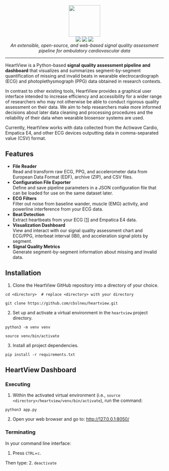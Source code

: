 <div align="center"> 
  <img src="https://github.com/nmy2103/heartview/blob/main/assets/heartview-logo.png?raw=true" height="100">
  <br>
  <img src="https://badgen.net/badge/python/3.9/cyan">
  <img src="https://badgen.net/badge/license/GPL-3.0/orange">
  <img src="https://badgen.net/badge/contributions/welcome/green">
  <br>
  <i>An extensible, open-source, and web-based signal quality assessment pipeline for ambulatory cardiovascular data</i>
  <br>
</div>  
<hr>

HeartView is a Python-based **signal quality assessment pipeline and dashboard** that visualizes and summarizes segment-by-segment quantification of missing and invalid beats in wearable electrocardiograph (ECG) and photoplethysmograph (PPG) data obtained in research contexts.  

In contrast to other existing tools, HeartView provides a graphical user interface intended to increase efficiency and accessibility for a wider range of researchers who may not otherwise be able to conduct rigorous quality assessment on their data. We aim to help researchers make more informed decisions about later data cleaning and processing procedures and the reliabiltiy of their data when wearable biosensor systems are used.  

Currently, HeartView works with data collected from the Actiwave Cardio, Empatica E4, and other ECG devices outputting data in comma-separated value (CSV) format.

## Features
* **File Reader**
<br>Read and transform raw ECG, PPG, and accelerometer data from European Data Format (EDF), archive (ZIP), and CSV files.
* **Configuration File Exporter**
<br>Define and save pipeline parameters in a JSON configuration file that can be loaded for use on the same dataset later.
* **ECG Filters**
<br>Filter out noise from baseline wander, muscle (EMG) activity, and powerline interference from your ECG data.
* **Beat Detection**
<br>Extract heartbeats from your ECG [[1](https://doi.org/10.1016/j.bspc.2011.03.004)] and Empatica E4 data.
* **Visualization Dashboard**
<br>View and interact with our signal quality assessment chart and ECG/PPG, interbeat interval (IBI), and acceleration signal plots by segment.
* **Signal Quality Metrics**
<br>Generate segment-by-segment information about missing and invalid data.

## Installation
1. Clone the HeartView GitHub repository into a directory of your choice.
```
cd <directory>  # replace <directory> with your directory
```
```
git clone https://github.com/cbslneu/heartview.git
```
2. Set up and activate a virtual environment in the `heartview` project directory.
```
python3 -m venv venv
```
```
source venv/bin/activate
```
3. Install all project dependencies.
```
pip install -r requirements.txt
```

## HeartView Dashboard
### Executing
1. Within the activated virtual environment 
(i.e., `source <directory>/heartview/venv/bin/activate`), run the command:
```
python3 app.py
```
2. Open your web browser and go to: http://127.0.0.1:8050/

### Terminating
In your command line interface:
1. Press `CTRL`+`c`.  

Then type:
2. `deactivate`
